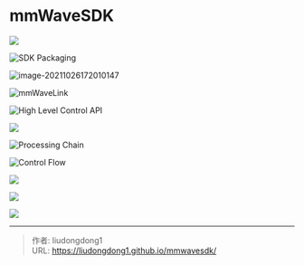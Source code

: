 # mmWaveSDK


![](https://gitee.com/github-25970295/blogpictureV2/raw/master/image-20211026171711939.png)

![SDK Packaging](https://gitee.com/github-25970295/blogpictureV2/raw/master/image-20211026171805979.png)

![image-20211026172010147](https://gitee.com/github-25970295/blogpictureV2/raw/master/image-20211026172010147.png)

![mmWaveLink](https://gitee.com/github-25970295/blogpictureV2/raw/master/image-20211026184246916.png)

![High Level Control API](https://gitee.com/github-25970295/blogpictureV2/raw/master/image-20211026184448814.png)

![](https://gitee.com/github-25970295/blogpictureV2/raw/master/image-20211026184719420.png)

![Processing Chain](https://gitee.com/github-25970295/blogpictureV2/raw/master/image-20211026184928767.png)

![Control Flow](https://gitee.com/github-25970295/blogpictureV2/raw/master/image-20211026185048878.png)

![](https://gitee.com/github-25970295/blogpictureV2/raw/master/image-20211026185118817.png)

![](https://gitee.com/github-25970295/blogpictureV2/raw/master/image-20211026185131680.png)

![](https://gitee.com/github-25970295/blogpictureV2/raw/master/image-20211026185234044.png)





---

> 作者: liudongdong1  
> URL: https://liudongdong1.github.io/mmwavesdk/  

